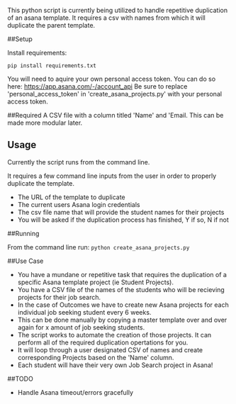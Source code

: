 This python script is currently being utilized to handle repetitive duplication of an asana template. 
It requires a csv with names from which it will duplicate the parent template.

##Setup

Install requirements:

`pip install requirements.txt`

You will need to aquire your own personal access token. You can do so here: https://app.asana.com/-/account_api
Be sure to replace 'personal_access_token' in 'create_asana_projects.py' with your personal access token.

##Required 
A CSV file with a column titled 'Name' and 'Email. This can be made more modular later.

## Usage
Currently the script runs from the command line.

It requires a few command line inputs from the user in order to properly duplicate the template.
* The URL of the template to duplicate
* The current users Asana login credentials
* The csv file name that will provide the student names for their projects
* You will be asked if the duplication process has finished, Y if so, N if not

##Running

From the command line run:
`python create_asana_projects.py`

##Use Case
* You have a mundane or repetitive task that requires the duplication of a specific Asana template project (ie Student Projects).
* You have a CSV file of the names of the students who will be recieving projects for their job search.
* In the case of Outcomes we have to create new Asana projects for each individual job seeking student every 6 weeks.
* This can be done manually by copying a master template over and over again for x amount of job seeking students.
* The script works to automate the creation of those projects. It can perform all of the required duplication opertations for you.
* It will loop through a user designated CSV of names and create corresponding Projects based on the 'Name' column.
* Each student will have their very own Job Search project in Asana!

##TODO
* Handle Asana timeout/errors gracefully


